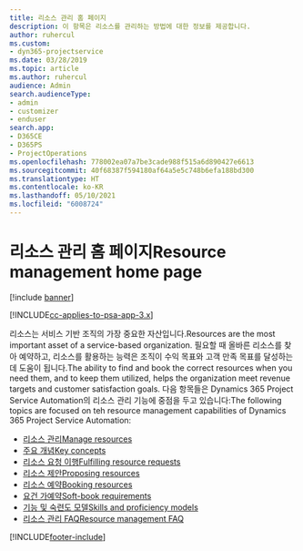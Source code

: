 ```yaml
---
title: 리소스 관리 홈 페이지
description: 이 항목은 리소스를 관리하는 방법에 대한 정보를 제공합니다.
author: ruhercul
ms.custom:
- dyn365-projectservice
ms.date: 03/28/2019
ms.topic: article
ms.author: ruhercul
audience: Admin
search.audienceType:
- admin
- customizer
- enduser
search.app:
- D365CE
- D365PS
- ProjectOperations
ms.openlocfilehash: 778002ea07a7be3cade988f515a6d890427e6613
ms.sourcegitcommit: 40f68387f594180af64a5e5c748b6efa188bd300
ms.translationtype: HT
ms.contentlocale: ko-KR
ms.lasthandoff: 05/10/2021
ms.locfileid: "6008724"
---
```

# <a name="resource-management-home-page"></a><span data-ttu-id="2370b-103">리소스 관리 홈 페이지</span><span class="sxs-lookup"><span data-stu-id="2370b-103">Resource management home page</span></span>

[!include [banner](../includes/psa-now-project-operations.md)]

[!INCLUDE[cc-applies-to-psa-app-3.x](../includes/cc-applies-to-psa-app-3x.md)]

<span data-ttu-id="2370b-104">리소스는 서비스 기반 조직의 가장 중요한 자산입니다.</span><span class="sxs-lookup"><span data-stu-id="2370b-104">Resources are the most important asset of a service-based organization.</span></span> <span data-ttu-id="2370b-105">필요할 때 올바른 리소스를 찾아 예약하고, 리소스를 활용하는 능력은 조직이 수익 목표와 고객 만족 목표를 달성하는 데 도움이 됩니다.</span><span class="sxs-lookup"><span data-stu-id="2370b-105">The ability to find and book the correct resources when you need them, and to keep them utilized, helps the organization meet revenue targets and customer satisfaction goals.</span></span> <span data-ttu-id="2370b-106">다음 항목들은 Dynamics 365 Project Service Automation의 리소스 관리 기능에 중점을 두고 있습니다:</span><span class="sxs-lookup"><span data-stu-id="2370b-106">The following topics are focused on teh resource management capabilities of Dynamics 365 Project Service Automation:</span></span>

- [<span data-ttu-id="2370b-107">리소스 관리</span><span class="sxs-lookup"><span data-stu-id="2370b-107">Manage resources</span></span>](manage-resources.md)
- [<span data-ttu-id="2370b-108">주요 개념</span><span class="sxs-lookup"><span data-stu-id="2370b-108">Key concepts</span></span>](reports-key-concepts.md)
- [<span data-ttu-id="2370b-109">리소스 요청 이행</span><span class="sxs-lookup"><span data-stu-id="2370b-109">Fulfilling resource requests</span></span>](resource-management-fulfill-requests.md)
- [<span data-ttu-id="2370b-110">리소스 제안</span><span class="sxs-lookup"><span data-stu-id="2370b-110">Proposing resources</span></span>](resource-management-propose-resources.md)
- [<span data-ttu-id="2370b-111">리소스 예약</span><span class="sxs-lookup"><span data-stu-id="2370b-111">Booking resources</span></span>](resource-management-book-resources-scheduleboard.md)
- [<span data-ttu-id="2370b-112">요건 가예약</span><span class="sxs-lookup"><span data-stu-id="2370b-112">Soft-book requirements</span></span>](resource-management-softbook-requirements.md)
- [<span data-ttu-id="2370b-113">기능 및 숙련도 모델</span><span class="sxs-lookup"><span data-stu-id="2370b-113">Skills and proficiency models</span></span>](resource-management-skills-proficiency.md)
- [<span data-ttu-id="2370b-114">리소스 관리 FAQ</span><span class="sxs-lookup"><span data-stu-id="2370b-114">Resource management FAQ</span></span>](resource-management-faq.md)


[!INCLUDE[footer-include](../includes/footer-banner.md)]